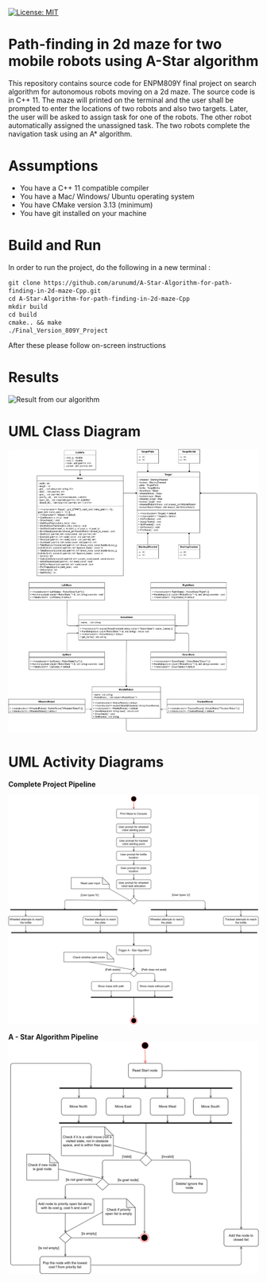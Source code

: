 [![License: MIT](https://img.shields.io/badge/License-MIT-yellow.svg)](https://opensource.org/licenses/MIT)
# Path-finding in 2d maze for two mobile robots using A-Star algorithm

This repository contains source code for ENPM809Y final project on search algorithm for autonomous robots moving on a 2d maze. The source code is in C++ 11. The maze will printed on the terminal and the user shall be prompted to enter the locations of two robots and also two targets. Later, the user will be asked to assign task for one of the robots. The other robot automatically assigned the unassigned task. The two robots complete the navigation task using an A* algorithm.

# Assumptions

 - You have a C++ 11 compatible compiler
 - You have a Mac/ Windows/ Ubuntu operating system
 - You have CMake version 3.13 (minimum)
 - You have git installed on your machine

# Build and Run

In order to run the project, do the following in a new terminal :

```
git clone https://github.com/arunumd/A-Star-Algorithm-for-path-finding-in-2d-maze-Cpp.git
cd A-Star-Algorithm-for-path-finding-in-2d-maze-Cpp
mkdir build
cd build
cmake.. && make
./Final_Version_809Y_Project
```

After these please follow on-screen instructions

# Results

![Result from our algorithm](https://github.com/nuclearczy/ENPM809Y-Final-Project/blob/master/results/output.png)

# UML Class Diagram

![UML Class Diagram for the Project](https://raw.githubusercontent.com/arunumd/A-Star-Algorithm-for-path-finding-in-2d-maze-Cpp/master/UML%20Diagrams/UML%20Class%20Diagrams/UML%20Class%20Diagram.jpg)

# UML Activity Diagrams

**Complete Project Pipeline**

![UML Activity Diagram for the Project](https://raw.githubusercontent.com/arunumd/A-Star-Algorithm-for-path-finding-in-2d-maze-Cpp/master/UML%20Diagrams/UML%20Activity%20Diagrams/UML%20Activity%20Diagram%20-%20Full%20Project.jpg)

**A - Star Algorithm Pipeline**
![UML Activity Diagram for A - Star Algorithm](https://raw.githubusercontent.com/arunumd/A-Star-Algorithm-for-path-finding-in-2d-maze-Cpp/master/UML%20Diagrams/UML%20Activity%20Diagrams/UML%20Activity%20Diagram%20-%20A-Star%20Algorithm.jpg)
